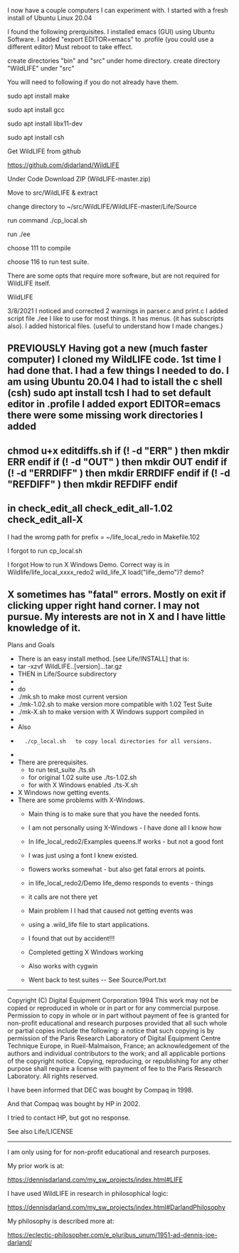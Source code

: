 I now have a couple computers I can experiment with.
I started with a fresh install of Ubuntu Linux 20.04

I found the following prerquisites.
I installed emacs (GUI) using Ubuntu Software.
I added "export EDITOR=emacs" to .profile
(you could use a different editor)
Must reboot to take effect.

create directories "bin" and "src" under home directory.
create directory "WildLIFE" under "src"

You will need to following if you do not already
have them.

sudo apt install make

sudo apt install gcc

sudo apt install libx11-dev

sudo apt install csh

Get WildLIFE from github

https://github.com/djdarland/WildLIFE

Under Code
Download ZIP (WildLIFE-master.zip)

Move to src/WildLIFE & extract

change directory to
~/src/WildLIFE/WildLIFE-master/Life/Source

run command
./cp_local.sh

run
./ee

choose 111 to compile

choose 116 to run test suite.

There are some opts that require more software,
but are not required for WildLIFE itself.

WildLIFE

3/8/2021
I noticed and corrected 2 warnings in parser.c and print.c
I added script file ./ee I like to use for most things.
It has menus.
(it has subscripts also).
I added historical files. (useful to understand how I made changes.)

PREVIOUSLY
Having got a new (much faster computer) I cloned my WildLIFE code.
1st time I had done that.
I had a few things I needed to do.
I am using Ubuntu 20.04
I had to istall the c shell (csh)
sudo apt install tcsh
I had to set default editor
in .profile I added
export EDITOR=emacs
there were some missing work directories
I added
--------------------
chmod u+x editdiffs.sh
if (! -d "ERR" ) then 
    mkdir ERR
endif
if (! -d "OUT" ) then 
    mkdir OUT
endif
if (! -d "ERRDIFF" ) then 
    mkdir ERRDIFF
endif
if (! -d "REFDIFF" ) then 
    mkdir REFDIFF
endif
------------------------
in 
check_edit_all
check_edit_all-1.02
check_edit_all-X
-------------------------
I had the wromg path for
prefix		= ~/life_local_redo
in Makefile.102

I forgot to run
cp_local.sh

I forgot How to run X Windows Demo.
Correct way is
in Wildlife/life_local_xxxx_redo2
wild_life_X
load("life_demo")?
demo?

X sometimes has "fatal" errors.
Mostly on exit if clicking upper right hand corner.
I may not pursue.
My interests are not in X and I have little knowledge of it.
-----------------------------------------------------
Plans and Goals
* There is an easy install method. [see Life/INSTALL] that is:
* tar -xzvf WildLIFE..[version]...tar.gz
*  THEN in Life/Source subdirectory
* 
*  do
*   ./mk.sh to make most current version
*   ./mk-1.02.sh  to make version more compatible with 1.02 Test Suite
*   ./mk-X.sh     to make version with X Windows support compiled in
*   
*    Also
*       ./cp_local.sh   to copy local directories for all versions.
*
* There are prerequisites.
    * to run test_suite ./ts.sh
    * for original 1.02 suite use ./ts-1.02.sh
    * for with X Windows enabled ./ts-X.sh
* X Windows now getting events.
* There are some problems with X-Windows.
  * Main thing is to make sure that you have the needed fonts.
  * I am not personally using X-Windows - I have done all I know how
  * In life_local_redo2/Examples queens.lf works - but not a good font
  * I was just using a font I knew existed.
  * flowers works somewhat - but also get fatal errors at points.
  * in life_local_redo2/Demo life_demo responds to events - things
  * it calls are not there yet

  * Main problem I I had that caused not getting events was
  * using a .wild_life file to start applications.
  * I found that out by accident!!!

  * Completed getting X Windows working
  * Also works with cygwin

  * Went back to test suites -- See Source/Port.txt


---------------------------------------------------------------------------
Copyright (C) Digital Equipment Corporation 1994
This work may not be copied or reproduced in whole or in part or for any
commercial purpose. Permission to copy in whole or in part without payment of
fee is granted for non-profit educational and research purposes provided that
all such whole or partial copies include the following: a notice that such
copying is by permission of the Paris Research Laboratory of Digital Equipment
Centre Technique Europe, in Rueil-Malmaison, France; an acknowledgement of the
authors and individual contributors to the work; and all applicable portions
of the copyright notice. Copying, reproducing, or republishing for any other
purpose shall require a license with payment of fee to the Paris Research
Laboratory. All rights reserved.

I have been informed that DEC was bought by Compaq in 1998.

And that Compaq was bought by HP in 2002.

I tried to contact HP, but got no response.

See also Life/LICENSE

---------------------------------------------------------------------------

I am only using for for non-profit educational and research purposes.

My prior work is at:

https://dennisdarland.com/my_sw_projects/index.html#LIFE

I have used WildLIFE in research in philosophical logic:

https://dennisdarland.com/my_sw_projects/index.html#DarlandPhilosophy

My philosophy is described more at:

https://eclectic-philosopher.com/e_pluribus_unum/1951-ad-dennis-joe-darland/


